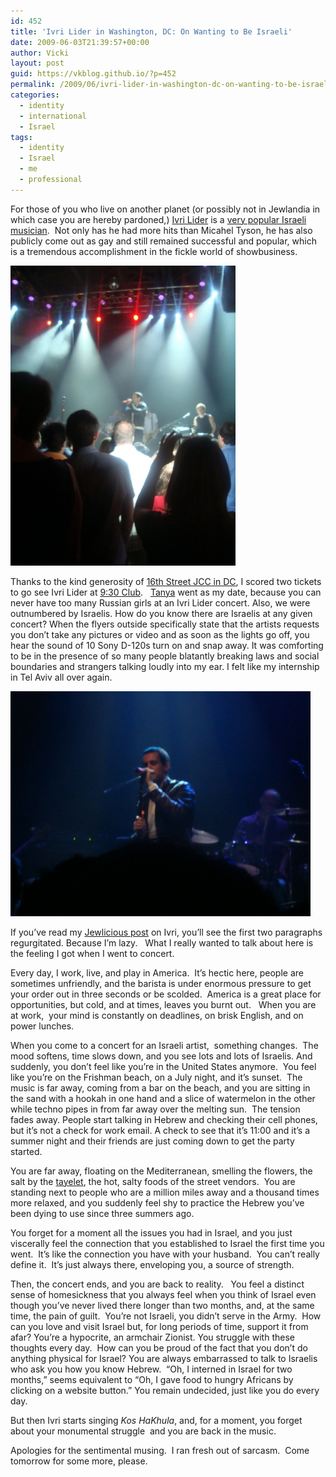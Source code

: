 ```yaml
---
id: 452
title: 'Ivri Lider in Washington, DC: On Wanting to Be Israeli'
date: 2009-06-03T21:39:57+00:00
author: Vicki
layout: post
guid: https://vkblog.github.io/?p=452
permalink: /2009/06/ivri-lider-in-washington-dc-on-wanting-to-be-israeli/
categories:
  - identity
  - international
  - Israel
tags:
  - identity
  - Israel
  - me
  - professional
---
```

For those of you who live on another planet (or possibly not in Jewlandia in which case you are hereby pardoned,) [Ivri Lider](http://www.ivrilider.com/) is a [very popular Israeli musician](http://en.wikipedia.org/wiki/Ivri_Lider).  Not only has he had more hits than Micahel Tyson, he has also publicly come out as gay and still remained successful and popular, which  is a tremendous accomplishment in the fickle world of showbusiness.

[<img class="aligncenter size-full wp-image-453" title="dsc01630" src="https://raw.githubusercontent.com/vkblog/vkblog.github.io/master/public/img/2009/06/dsc01630.jpg" alt="dsc01630" width="360" height="480" />](https://raw.githubusercontent.com/vkblog/vkblog.github.io/master/public/img/2009/06/dsc01630.jpg)

Thanks to the kind generosity of [16th Street JCC in DC](http://www.washingtondcjcc.org/), I scored two tickets to go see Ivri Lider at [9:30 Club](http://www.930.com/).   [Tanya](http://jewlicious.ru/) went as my date, because you can never have too many Russian girls at an Ivri Lider concert. Also, we were outnumbered by Israelis. How do you know there are Israelis at any given concert? When the flyers outside specifically state that the artists requests you don’t take any pictures or video and as soon as the lights go off, you hear the sound of 10 Sony D-120s turn on and snap away. It was comforting to be in the presence of so many people blatantly breaking laws and social boundaries and strangers talking loudly into my ear. I felt like my internship in Tel Aviv all over again.

[<img class="aligncenter size-full wp-image-454" title="dsc01636" src="https://raw.githubusercontent.com/vkblog/vkblog.github.io/master/public/img/2009/06/dsc01636.jpg" alt="dsc01636" width="480" height="360" />](https://raw.githubusercontent.com/vkblog/vkblog.github.io/master/public/img/2009/06/dsc01636.jpg)

If you&#8217;ve read my [Jewlicious post](http://www.jewlicious.com/2009/06/ivri-lider-in-washington-dc/) on Ivri, you&#8217;ll see the first two paragraphs regurgitated. Because I&#8217;m lazy.   What I really wanted to talk about here is the feeling I got when I went to concert.

Every day, I work, live, and play in America.  It&#8217;s hectic here, people are sometimes unfriendly, and the barista is under enormous pressure to get your order out in three seconds or be scolded.  America is a great place for opportunities, but cold, and at times, leaves you burnt out.   When you are at work,  your mind is constantly on deadlines, on brisk English, and on power lunches.

When you come to a concert for an Israeli artist,  something changes.  The mood softens, time slows down, and you see lots and lots of Israelis. And suddenly, you don&#8217;t feel like you&#8217;re in the United States anymore.  You feel like you&#8217;re on the Frishman beach, on a July night, and it&#8217;s sunset.  The music is far away, coming from a bar on the beach, and you are sitting in the sand with a hookah in one hand and a slice of watermelon in the other while techno pipes in from far away over the melting sun.  The tension fades away. People start talking in Hebrew and checking their cell phones, but it&#8217;s not a check for work email. A check to see that it&#8217;s 11:00 and it&#8217;s a summer night and their friends are just coming down to get the party started.

You are far away, floating on the Mediterranean, smelling the flowers, the salt by the [tayelet](http://greenprophet.files.wordpress.com/2008/01/service-road.jpg), the hot, salty foods of the street vendors.  You are standing next to people who are a million miles away and a thousand times more relaxed, and you suddenly feel shy to practice the Hebrew you&#8217;ve been dying to use since three summers ago.

You forget for a moment all the issues you had in Israel, and you just viscerally feel the connection that you established to Israel the first time you went.  It&#8217;s like the connection you have with your husband.  You can&#8217;t really define it.  It&#8217;s just always there, enveloping you, a source of strength.

Then, the concert ends, and you are back to reality.   You feel a distinct sense of homesickness that you always feel when you think of Israel even though you&#8217;ve never lived there longer than two months, and, at the same time, the pain of guilt.  You&#8217;re not Israeli, you didn&#8217;t serve in the Army.  How can you love and visit Israel but, for long periods of time, support it from afar? You&#8217;re a hypocrite, an armchair Zionist. You struggle with these thoughts every day.  How can you be proud of the fact that you don&#8217;t do anything physical for Israel? You are always embarrassed to talk to Israelis who ask you how you know Hebrew.  &#8220;Oh, I interned in Israel for two months,&#8221; seems equivalent to &#8220;Oh, I gave food to hungry Africans by clicking on a website button.&#8221; You remain undecided, just like you do every day.

But then Ivri starts singing _Kos HaKhula_, and, for a moment, you forget about your monumental struggle  and you are back in the music.



Apologies for the sentimental musing.  I ran fresh out of sarcasm.  Come tomorrow for some more, please.